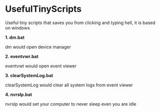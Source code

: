 # UsefulTinyScripts
Useful tiny scripts that saves you from clicking and typing hell, it is based on windows

**1. dm.bat**

dm would open device manager

**2. eventvwr.bat**

eventvwt would open event viewer

**3. clearSystemLog.bat**

clearSystemLog would clear all system logs from event viewer

**4. nvrslp.bat**

nvrslp would set your computer to never sleep even you are idle
